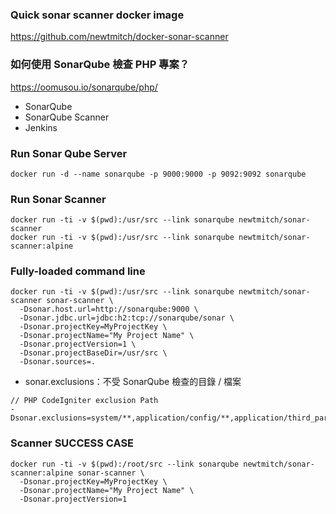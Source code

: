 ### Quick sonar scanner docker image
https://github.com/newtmitch/docker-sonar-scanner

### 如何使用 SonarQube 檢查 PHP 專案？
https://oomusou.io/sonarqube/php/
* SonarQube
* SonarQube Scanner
* Jenkins

### Run Sonar Qube Server
```
docker run -d --name sonarqube -p 9000:9000 -p 9092:9092 sonarqube
```

### Run Sonar Scanner
```
docker run -ti -v $(pwd):/usr/src --link sonarqube newtmitch/sonar-scanner
docker run -ti -v $(pwd):/usr/src --link sonarqube newtmitch/sonar-scanner:alpine
```

### Fully-loaded command line
```
docker run -ti -v $(pwd):/usr/src --link sonarqube newtmitch/sonar-scanner sonar-scanner \
  -Dsonar.host.url=http://sonarqube:9000 \
  -Dsonar.jdbc.url=jdbc:h2:tcp://sonarqube/sonar \
  -Dsonar.projectKey=MyProjectKey \
  -Dsonar.projectName="My Project Name" \
  -Dsonar.projectVersion=1 \
  -Dsonar.projectBaseDir=/usr/src \
  -Dsonar.sources=.
```
* sonar.exclusions：不受 SonarQube 檢查的目錄 / 檔案
```
// PHP CodeIgniter exclusion Path
-Dsonar.exclusions=system/**,application/config/**,application/third_party/**,application/logs/**,index.php
```

### Scanner SUCCESS CASE
```
docker run -ti -v $(pwd):/root/src --link sonarqube newtmitch/sonar-scanner:alpine sonar-scanner \
  -Dsonar.projectKey=MyProjectKey \
  -Dsonar.projectName="My Project Name" \
  -Dsonar.projectVersion=1
 ```
 
